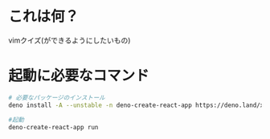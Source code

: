 # これは何？

vimクイズ(ができるようにしたいもの)

# 起動に必要なコマンド

```sh
# 必要なパッケージのインストール
deno install -A --unstable -n deno-create-react-app https://deno.land/x/create_react_app/mod.ts

#起動
deno-create-react-app run
```
